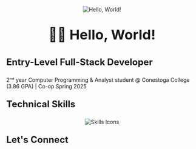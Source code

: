 <div align="center">
  <img src="https://media1.tenor.com/m/X1DFymgWJAcAAAAC/poliwhirl-pokemon.gif" alt="Hello, World!">

  <p style="font-size: 36px; font-weight: bold;">👋🏻 Hello, World!</p>
</div>

<p style="font-size: 24px; font-weight: bold;">Entry-Level Full-Stack Developer</p>
<p>2ⁿᵈ year Computer Programming & Analyst student @ Conestoga College (3.86 GPA) | Co-op Spring 2025</p>

<p style="font-size: 24px; font-weight: bold;">Technical Skills</p>
<div align="center">
  <img src="https://skillicons.dev/icons?i=cs,java,js,html,css,mysql,mongodb,react,nextjs,express,nodejs,git,github,visualstudio,vscode" alt="Skills Icons" />
</div>

<p style="font-size: 24px; font-weight: bold;">Let's Connect</p>
<!-- Email & LinkedIn -->
